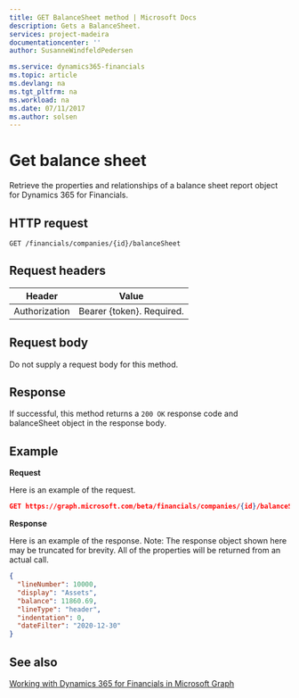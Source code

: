 ```yaml
---
title: GET BalanceSheet method | Microsoft Docs
description: Gets a BalanceSheet.
services: project-madeira
documentationcenter: ''
author: SusanneWindfeldPedersen

ms.service: dynamics365-financials
ms.topic: article
ms.devlang: na
ms.tgt_pltfrm: na
ms.workload: na
ms.date: 07/11/2017
ms.author: solsen
---
```


# Get balance sheet
Retrieve the properties and relationships of a balance sheet report object for Dynamics 365 for Financials.

## HTTP request
```
GET /financials/companies/{id}/balanceSheet
```

## Request headers
|Header|Value|
|------|-----|
|Authorization  |Bearer {token}. Required. |

## Request body
Do not supply a request body for this method.

## Response
If successful, this method returns a ```200 OK``` response code and balanceSheet object in the response body.

## Example

**Request**

Here is an example of the request.
```json
GET https://graph.microsoft.com/beta/financials/companies/{id}/balanceSheet?$orderby=lineNumber&$filter=dateFilter eq 2020-12-30
```

**Response**

Here is an example of the response. Note: The response object shown here may be truncated for brevity. All of the properties will be returned from an actual call.

```json
{
  "lineNumber": 10000,
  "display": "Assets",
  "balance": 11860.69,
  "lineType": "header",
  "indentation": 0,
  "dateFilter": "2020-12-30"
}
```


## See also
[Working with Dynamics 365 for Financials in Microsoft Graph](../resources/dynamics_overview.md) 